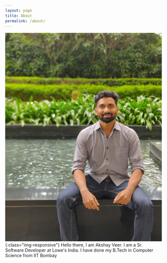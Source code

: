 ```yaml
---
layout: page
title: About
permalink: /about/
---
```


![Profile Pic](/assets/images/profile_pic.jpeg){:class="img-responsive"}
Hello there, I am Akshay Veer. 
I am a Sr. Software Developer at Lowe's India. I have done my B.Tech in Computer Science from IIT Bombay
